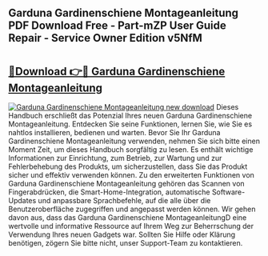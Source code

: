 ## Garduna Gardinenschiene Montageanleitung PDF Download Free - Part-mZP User Guide Repair - Service Owner Edition v5NfM

# <h2><a href="http://df7ifc.blite.top/?on=Garduna+Gardinenschiene+Montageanleitung">🔗Download 👉🔴 Garduna Gardinenschiene Montageanleitung</a></h2>

[![Garduna Gardinenschiene Montageanleitung new download](https://i.imgur.com/lujVjoI.png)](http://df7ifc.blite.top/?on=Garduna+Gardinenschiene+Montageanleitung)
Dieses Handbuch erschließt das Potenzial Ihres neuen Garduna Gardinenschiene Montageanleitung. Entdecken Sie seine Funktionen, lernen Sie, wie Sie es nahtlos installieren, bedienen und warten. Bevor Sie Ihr Garduna Gardinenschiene Montageanleitung verwenden, nehmen Sie sich bitte einen Moment Zeit, um dieses Handbuch sorgfältig zu lesen. Es enthält wichtige Informationen zur Einrichtung, zum Betrieb, zur Wartung und zur Fehlerbehebung des Produkts, um sicherzustellen, dass Sie das Produkt sicher und effektiv verwenden können. Zu den erweiterten Funktionen von Garduna Gardinenschiene Montageanleitung gehören das Scannen von Fingerabdrücken, die Smart-Home-Integration, automatische Software-Updates und anpassbare Sprachbefehle, auf die alle über die Benutzeroberfläche zugegriffen und angepasst werden können. Wir gehen davon aus, dass das Garduna Gardinenschiene MontageanleitungD eine wertvolle und informative Ressource auf Ihrem Weg zur Beherrschung der Verwendung Ihres neuen Gadgets war. Sollten Sie Hilfe oder Klärung benötigen, zögern Sie bitte nicht, unser Support-Team zu kontaktieren.
